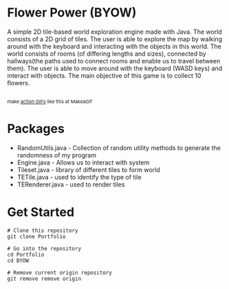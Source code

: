 # Flower Power (BYOW)

A simple 2D tile-based world exploration engine made with Java. The world consists of a 2D grid of tiles. The user is able to explore the map by walking around with the keyboard and interacting with the objects in this world. The world consists of rooms (of differing lengths and sizes), connected by hallways(the paths used to connect rooms and enable us to travel between them). The user is able to move around with the keyboard (WASD keys) and interact with objects. The main objective of this game is to collect 10 flowers. 

<a href="/gif/-NB_6bL" title=""><img src="https://i.makeagif.com/media/3-22-2022/NB_6bL.gif" alt=""></a><div style="font-size:11px;">make <a href="/" title="make a gif">action GIFs</a> like this at MakeaGif</div>
# Packages

* RandomUtils.java - Collection of random utility methods to generate the randomness of my program
* Engine.java - Allows us to interact with system
* Tileset.java - library of different tiles to form world
* TETile.java - used to identify the type of tile
* TERenderer.java - used to render tiles

# Get Started

```
# Clone this repository
git clone Portfolio

# Go into the repository
cd Portfolio
cd BYOW

# Remove current origin repository
git remove remove origin
```






